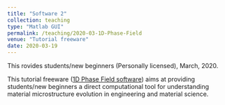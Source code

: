 ```yaml
---
title: "Software 2"
collection: teaching
type: "Matlab GUI"
permalink: /teaching/2020-03-1D-Phase-Field
venue: "Tutorial freeware"
date: 2020-03-19
---
```


This rovides students/new beginners
 (Personally licensed), March, 2020. 

This tutorial freeware ([1D Phase Field software](https://github.com/maozirui/PFM.1D)) aims at providing students/new beginners a direct computational tool for understanding material microstructure evolution in engineering and material science.
